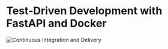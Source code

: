 # Test-Driven Development with FastAPI and Docker

![Continuous Integration and Delivery](https://github.com/kengo-matsumura/fastapi-tdd-docker/workflows/Continuous%20Integration%20and%20Delivery/badge.svg?branch=main)
